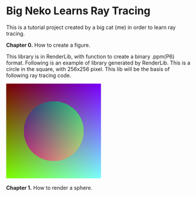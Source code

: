 # Big Neko Learns Ray Tracing


This is a tutorial project created by a big cat (me) in order to learn ray tracing.

**Chapter 0.** How to create a figure.

This library is in RenderLib, with function to create a binary .ppm(P6) format. Following is an example of library generated by RenderLib. This is a circle in the square, with 256x256 pixel. This lib will be the basis of following ray tracing code.

![test.png](./RenderLib/test.png)

**Chapter 1.** How to render a sphere.

